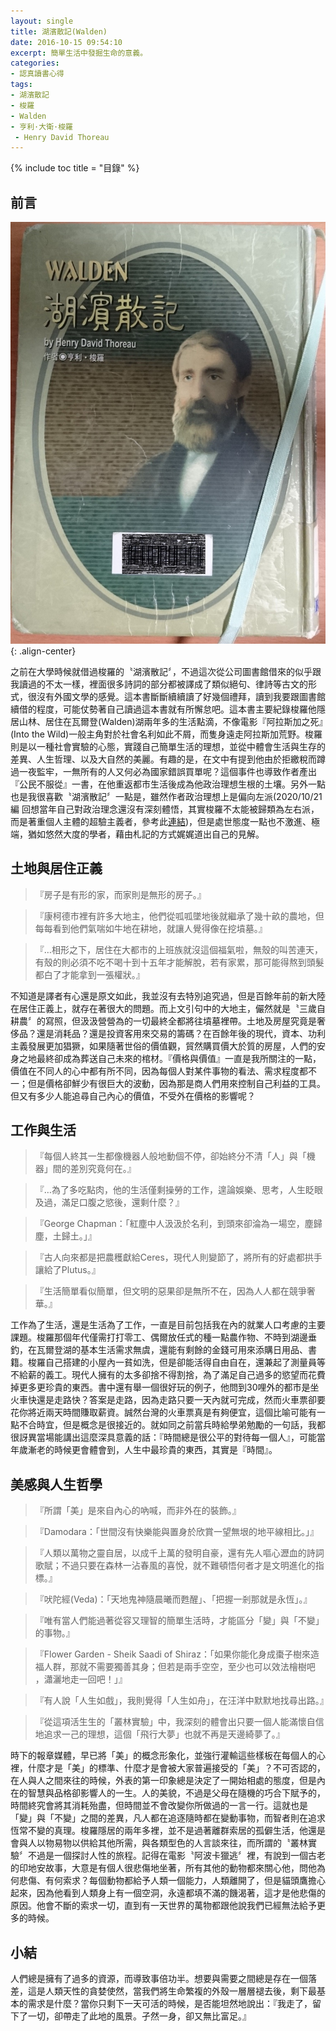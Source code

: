 ```yaml
---
layout: single
title: 湖濱散記(Walden)
date: 2016-10-15 09:54:10
excerpt: 簡單生活中發掘生命的意義。
categories:
- 認真讀書心得
tags:
- 湖濱散記
- 梭羅
- Walden
- 亨利·大衛·梭羅
 - Henry David Thoreau
---
```


{% include toc title = "目錄" %}

## 前言

![湖濱散記-封面](/assets/images/album/日誌用圖/DSC_0059.jpg){: .align-center}

之前在大學時候就借過梭羅的〝湖濱散記〞，不過這次從公司圖書館借來的似乎跟我讀過的不太一樣，裡面很多詩詞的部分都被譯成了類似絕句、律詩等古文的形式，很沒有外國文學的感覺。這本書斷斷續續讀了好幾個禮拜，讀到我要跟圖書館續借的程度，可能仗勢著自己讀過這本書就有所懈怠吧。這本書主要紀錄梭羅他隱居山林、居住在瓦爾登(Walden)湖兩年多的生活點滴，不像電影『阿拉斯加之死』(Into the Wild)一般主角對於社會名利如此不屑，而隻身遠走阿拉斯加荒野。梭羅則是以一種社會實驗的心態，實踐自己簡單生活的理想，並從中體會生活與生存的差異、人生哲理、以及大自然的美麗。有趣的是，在文中有提到他由於拒繳稅而蹲過一夜監牢，一無所有的人又何必為國家錯誤買單呢？這個事件也導致作者產出『公民不服從』一書，在他重返都市生活後成為他政治理想生根的土壤。另外一點也是我很喜歡〝湖濱散記〞一點是，雖然作者政治理想上是偏向左派(2020/10/21編 回想當年自己對政治理念還沒有深刻體悟，其實梭羅不太能被歸類為左右派，而是著重個人主體的超驗主義者，參考此[連結](https://www.wsj.com/articles/left-or-right-thoreau-wouldnt-have-understood-the-question-1499811374))，但是處世態度一點也不激進、極端，猶如悠然大度的學者，藉由札記的方式娓娓道出自己的見解。

## 土地與居住正義
>『房子是有形的家，而家則是無形的房子。』

>『康柯德市裡有許多大地主，他們從呱呱墜地後就繼承了幾十畝的農地，但每每看到他們氣喘如牛地在耕地，就讓人覺得像在挖墳墓。』

>『…相形之下，居住在大都市的上班族就沒這個福氣啦，無殼的叫苦連天，有殼的則必須不吃不喝十到十五年才能解脫，若有家累，那可能得熬到頭髮都白了才能拿到一張權狀。』

不知道是譯者有心還是原文如此，我並沒有去特別追究過，但是百餘年前的新大陸在居住正義上，就存在著很大的問題。而上文引句中的大地主，儼然就是〝三歲自耕農〞的寫照，但汲汲營營為的一切最終全都將往墳墓裡帶。土地及房屋究竟是奢侈品？還是消耗品？還是投資客用來交易的籌碼？在百餘年後的現代，資本、功利主義發展更加猖獗，如果隨著世俗的價值觀，貿然購買價大於質的房屋，人們的安身之地最終卻成為葬送自己未來的棺材。『價格與價值』一直是我所關注的一點，價值在不同人的心中都有所不同，因為每個人對某件事物的看法、需求程度都不一；但是價格卻鮮少有很巨大的波動，因為那是商人們用來控制自己利益的工具。但又有多少人能追尋自己內心的價值，不受外在價格的影響呢？

## 工作與生活
>『每個人終其一生都像機器人般地動個不停，卻始終分不清「人」與「機器」間的差別究竟何在。』

>『…為了多吃點肉，他的生活僅剩操勞的工作，遑論娛樂、思考，人生眨眼及過，滿足口腹之慾後，還剩什麼？』

>『George Chapman：「紅塵中人汲汲於名利，到頭來卻淪為一場空，塵歸塵，土歸土。」』

>『古人向來都是把農穫獻給Ceres，現代人則變節了，將所有的好處都拱手讓給了Plutus。』

>『生活簡單看似簡單，但文明的惡果卻是無所不在，因為人人都在競爭奢華。』

工作為了生活，還是生活為了工作，一直是目前包括我在內的就業人口考慮的主要課題。梭羅那個年代僅需打打零工、偶爾放任式的種一點農作物、不時到湖邊垂釣，在瓦爾登湖的基本生活需求無虞，還能有剩餘的金錢可用來添購日用品、書籍。梭羅自己搭建的小屋內一貧如洗，但是卻能活得自由自在，還兼起了測量員等不給薪的義工。現代人擁有的太多卻捨不得割捨，為了滿足自己過多的慾望而花費掉更多更珍貴的東西。書中還有舉一個很好玩的例子，他問到30哩外的都市是坐火車快還是走路快？答案是走路，因為走路只要一天內就可完成，然而火車票卻要花你將近兩天時間賺取薪資。誠然台灣的火車票真是有夠便宜，這個比喻可能有一點不合時宜，但是概念是很接近的。就如同之前當兵時給學弟勉勵的一句話，我都很訝異當場能講出這麼深具意義的話：『時間總是很公平的對待每一個人』，可能當年歲漸老的時候更會體會到，人生中最珍貴的東西，其實是『時間』。

## 美感與人生哲學
>『所謂「美」是來自內心的吶喊，而非外在的裝飾。』

>『Damodara：「世間沒有快樂能與置身於欣賞一望無垠的地平線相比。」』

>『人類以萬物之靈自居，以成千上萬的發明自豪，還有先人嘔心瀝血的詩詞歌賦；不過只要在森林一沾春風的喜悅，就不難頓悟何者才是文明進化的指標。』

>『吠陀經(Veda)：「天地鬼神隨晨曦而甦醒」、「把握一剎那就是永恆」。』

>『唯有當人們能過著從容又理智的簡單生活時，才能區分「變」與「不變」的事物。』

>『Flower Garden - Sheik Saadi of Shiraz：「如果你能化身成棗子樹來造福人群，那就不需要獨善其身；但若是兩手空空，至少也可以效法檜樹吧 ，瀟灑地走一回吧！」』

>『有人說「人生如戲」，我則覺得「人生如舟」，在汪洋中默默地找尋出路。』

>『從這項活生生的「叢林實驗」中，我深刻的體會出只要一個人能滿懷自信地追求一己的理想，這個「飛行大夢」也就不再是天邊綺夢了。』

時下的報章媒體，早已將「美」的概念形象化，並強行灌輸這些樣板在每個人的心裡，什麼才是「美」的標準、什麼才是會被大家普遍接受的「美」？不可否認的，在人與人之間來往的時候，外表的第一印象總是決定了一開始相處的態度，但是內在的智慧與品格卻影響人的一生。人的美貌，不過是父母在隨機的巧合下賦予的，時間終究會將其消耗殆盡，但時間並不會改變你所做過的一言一行。這就也是「變」與「不變」之間的差異，凡人都在追逐隨時都在變動事物，而智者則在追求恆常不變的真理。梭羅隱居的兩年多裡，並不是過著離群索居的孤僻生活，他還是會與人以物易物以供給其他所需，與各類型色的人言談來往，而所謂的〝叢林實驗〞不過是一個探討人性的旅程。記得在電影〝阿波卡獵逃〞裡，有說到一個古老的印地安故事，大意是有個人很悲傷地坐著，所有其他的動物都來關心他，問他為何悲傷、有何索求？每個動物都給予人類一個能力，人類離開了，但是貓頭鷹擔心起來，因為他看到人類身上有一個空洞，永遠都填不滿的饑渴著，這才是他悲傷的原因。他會不斷的索求一切，直到有一天世界的萬物都跟他說我們已經無法給予更多的時候。

## 小結

人們總是擁有了過多的資源，而導致事倍功半。想要與需要之間總是存在一個落差，這是人類天性的貪婪使然，當我們將生命繁複的外殼一層層褪去後，剩下最基本的需求是什麼？當你只剩下一天可活的時候，是否能坦然地說出：『我走了，留下了一切，卻帶走了此地的風景。孑然一身，卻又無比富足。』
